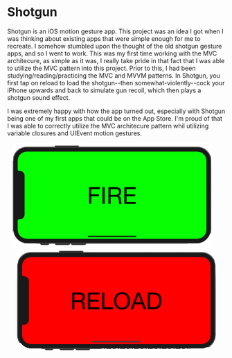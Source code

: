 # Shotgun

Shotgun is an iOS motion gesture app. This project was an idea I got when I was thinking about existing apps that were simple enough for me to recreate. I somehow stumbled upon the thought of the old shotgun gesture apps, and so I went to work. This was my first time working with the MVC architecure, as simple as it was, I really take pride in that fact that I was able to utilize the MVC pattern into this project. Prior to this, I had been studying/reading/practicing the MVC and MVVM patterns. In Shotgun, you first tap on reload to load the shotgun--then somewhat-violently--cock your iPhone upwards and back to simulate gun recoil, which then plays a shotgun sound effect.

I was extremely happy with how the app turned out, especially with Shotgun being one of my first apps that could be on the App Store. I'm proud of that I was able to correctly utilize the MVC architecure pattern whil utilizing variable closures and UIEvent motion gestures.

<p align="center">
<img src="images/shotgun1.png" width="460"  title="Shotgun">&nbsp;&nbsp;&nbsp;&nbsp;&nbsp;<img src="images/shotgun2.png" width="460" title="Shotgun">
</p>
